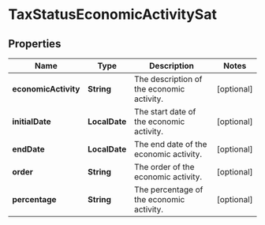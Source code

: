 

# TaxStatusEconomicActivitySat


## Properties

| Name | Type | Description | Notes |
|------------ | ------------- | ------------- | -------------|
|**economicActivity** | **String** | The description of the economic activity. |  [optional] |
|**initialDate** | **LocalDate** | The start date of the economic activity. |  [optional] |
|**endDate** | **LocalDate** | The end date of the economic activity.  |  [optional] |
|**order** | **String** | The order of the economic activity. |  [optional] |
|**percentage** | **String** | The percentage of the economic activity.  |  [optional] |



